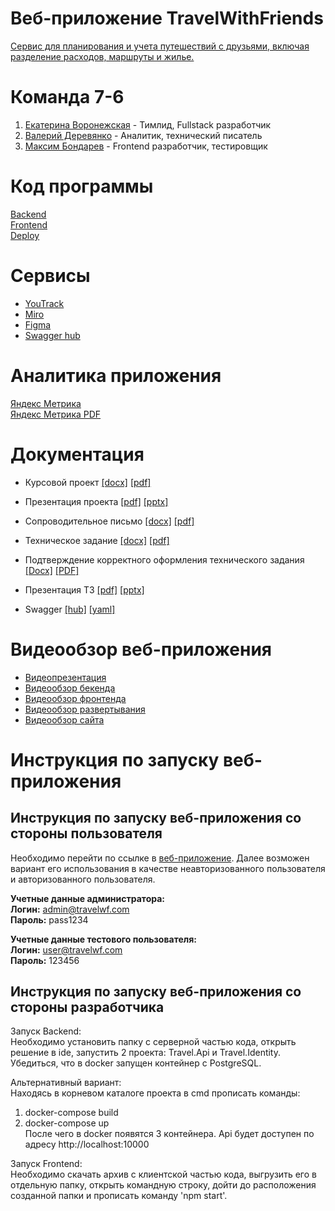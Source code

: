 # Веб-приложение TravelWithFriends
[Сервис для планирования и учета путешествий с друзьями, включая разделение расходов, маршруты и жилье.](https://travel-with-friends.ru) 

# Команда 7-6
1. [Екатерина Воронежская](https://github.com/egoistique)  - Тимлид, Fullstack разработчик <br />
2. [Валерий Деревянко](https://github.com/VaL1y)  - Аналитик, технический писатель <br />
3. [Максим Бондарев](https://github.com/bdybgs) - Frontend разработчик, тестировщик <br />

# Код программы 
[Backend](https://github.com/egoistique/TravelWithFriends_backend) <br />
[Frontend](https://github.com/bdybgs/TravelWithFriends-web) <br />
[Deploy](https://github.com/egoistique/twf_deploy_version) <br />

# Сервисы 
- [YouTrack](https://triptogether.youtrack.cloud/agiles/159-2/current)
- [Miro](https://miro.com/app/board/uXjVNKQcULM=/)
- [Figma](https://www.figma.com/file/2lYl2967DBFk9prQNro5qh/WebTrip?type=design&node-id=0-1&mode=design&t=pHlSkdu70V9r9KgC-0)
- [Swagger hub](https://app.swaggerhub.com/apis/kirakirillova762/travel-wf_api/TWF#/)

# Аналитика приложения 
[Яндекс Метрика](https://metrika.yandex.ru/dashboard?id=97428533) <br />
[Яндекс Метрика PDF](https://github.com/egoistique/TravelWithFriends/blob/main/documentation/Аналитика%20веб-приложения)<br />

# Документация
- Курсовой проект [[docx]](https://github.com/egoistique/TravelWithFriends/blob/main/documentation/Курсовой%20проект/Курсовой%20Проект.docx) [[pdf]](https://github.com/egoistique/TravelWithFriends/blob/main/documentation/Курсовой%20проект/Курсовой%20Проект.pdf)
- Презентация проекта [[pdf]](https://github.com/egoistique/TravelWithFriends/blob/main/documentation/Презентации%20проекта/Презентация%20продукта/Презентация.pdf) [[pptx]](https://github.com/egoistique/TravelWithFriends/blob/main/documentation/Презентации%20проекта/Презентация%20продукта/Презентация.pptx) 
- Сопроводительное письмо [[docx]](https://github.com/egoistique/TravelWithFriends/blob/main/documentation/Сопроводительное%20письмо/Сопроводительное%20письмо.docx) [[pdf]](https://github.com/egoistique/TravelWithFriends/blob/main/documentation/Сопроводительное%20письмо/Сопроводительное%20письмо.pdf)
- Техническое задание [[docx]](https://github.com/egoistique/TravelWithFriends/blob/main/documentation/Техническое%20задание/Техническое%20задание.docx) [[pdf]](https://github.com/egoistique/TravelWithFriends/blob/main/documentation/Техническое%20задание/Техническое%20задание.pdf)
- Подтверждение корректного оформления технического задания [[Docx]](https://github.com/egoistique/TravelWithFriends/blob/main/documentation/Техническое%20задание/Perechen_zadach_po_oformleniyu_tekhnicheskogo_zadania.docx) [[PDF]](https://github.com/egoistique/TravelWithFriends/blob/main/documentation/Техническое%20задание/Perechen_zadach_po_oformleniyu_tekhnicheskogo_zadania.pdf)
- Презентация ТЗ  [[pdf]](https://github.com/egoistique/TravelWithFriends/blob/main/documentation/Презентации%20проекта/Презентация%20ТЗ/Презентация_ТЗ.pdf) [[pptx]](https://github.com/egoistique/TravelWithFriends/blob/main/documentation/Презентации%20проекта/Презентация%20ТЗ/Презентация_ТЗ.pptx) 

- Swagger [[hub]](https://app.swaggerhub.com/apis/kirakirillova762/travel-wf_api/TWF#/) [[yaml]](https://github.com/egoistique/TravelWithFriends/blob/main/documentation/SwaggerAPI)

# Видеообзор веб-приложения
- [Видеопрезентация](https://youtu.be/zmIHbz_8H18)
- [Видеообзор бекенда](https://youtu.be/lFWrIwzohBg)
- [Видеообзор фронтенда](https://youtu.be/c4h8ct2C6JY)
- [Видеообзор развертывания](https://youtu.be/3DBmakNYca0)
- [Видеообзор сайта](https://youtu.be/-BXmDNZ0Vhk)

# Инструкция по запуску веб-приложения

## Инструкция по запуску веб-приложения со стороны пользователя

Необходимо перейти по ссылке в [веб-приложение](https://travel-with-friends.ru). Далее возможен вариант его использования в качестве неавторизованного пользователя и авторизованного пользователя. <br />

<b>Учетные данные администратора:</b> <br />
<b>Логин:</b> admin@travelwf.com <br />
<b>Пароль:</b> pass1234 <br />

<b>Учетные данные тестового пользователя:</b> <br />
<b>Логин:</b> user@travelwf.com  <br />
<b>Пароль:</b> 123456 <br />

## Инструкция по запуску веб-приложения со стороны разработчика

Запуск Backend:  
Необходимо установить папку с серверной частью кода, открыть решение в ide, запустить 2 проекта: Travel.Api и Travel.Identity. Убедиться, что в docker запущен контейнер с PostgreSQL. <br />

Альтернативный вариант:   
Находясь в корневом каталоге проекта в cmd прописать команды:
1. docker-compose build
2. docker-compose up  
После чего в docker появятся 3 контейнера.
Api будет доступен по адресу http://localhost:10000

Запуск Frontend:   
Необходимо скачать архив с клиентской частью кода, выгрузить его в отдельную папку, открыть командную строку, дойти до расположения созданной папки и прописать команду 'npm start'.

